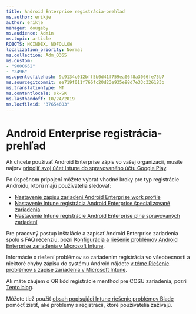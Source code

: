 ```yaml
---
title: Android Enterprise registrácia-prehľad
ms.author: erikje
author: erikje
manager: dougeby
ms.audience: Admin
ms.topic: article
ROBOTS: NOINDEX, NOFOLLOW
localization_priority: Normal
ms.collection: Adm_O365
ms.custom:
- "9000652"
- "2496"
ms.openlocfilehash: 9c9134c012bff5b0d41f759ea06f8a3066fe75b7
ms.sourcegitcommit: ee719f011f766fc20d23e935e98d7e33c326183b
ms.translationtype: MT
ms.contentlocale: sk-SK
ms.lasthandoff: 10/24/2019
ms.locfileid: "37654603"
---
```

# <a name="android-enterprise-enrollment---overview"></a>Android Enterprise registrácia-prehľad

Ak chcete používať Android Enterprise zápis vo vašej organizácii, musíte najprv [pripojiť svoj účet Intune do spravovaného účtu Google Play](https://docs.microsoft.com/intune/enrollment/connect-intune-android-enterprise). 

Po úspešnom pripojení môžete vybrať vhodné kroky pre typ registrácie Androidu, ktorú majú používatelia sledovať:

- [Nastavenie zápisu zariadení Android Enterprise work profile](https://docs.microsoft.com/intune/enrollment/android-work-profile-enroll)
- [Nastavenie Intune registrácia Android Enterprise špecializované zariadenia](https://docs.microsoft.com/intune/enrollment/android-kiosk-enroll)
- [Nastavenie Intune registrácie Android Enterprise plne spravovaných zariadení](https://docs.microsoft.com/intune/enrollment/android-fully-managed-enroll)

Pre pracovný postup inštalácie a zapísať Android Enterprise zariadenia spolu s FAQ recenziu, pozri [Konfigurácia a riešenie problémov Android Enterprise zariadenia v Microsoft Intune](https://support.microsoft.com/help/4476974/configuring-and-troubleshooting-android-enterprise-devices-in-intune).

Informácie o riešení problémov so zariadením registrácia vo všeobecnosti a niektoré chyby zápisu do systému Android nájdete [v téme Riešenie problémov s zápise zariadenia v Microsoft Intune](https://docs.microsoft.com/intune/enrollment/troubleshoot-device-enrollment-in-intune).

Ak máte záujem o QR kód registrácie menthod pre COSU zariadenia, pozri [Tento blog](https://techcommunity.microsoft.com/t5/Intune-Customer-Success/COSU-Configuration-and-Enrollment-using-the-QR-code-enrollment/ba-p/280184).

Môžete tiež použiť [obsah popisujúci Intune riešenie problémov Blade](https://docs.microsoft.com/intune/fundamentals/help-desk-operators) pomôcť zistiť, aké problémy s registrácii, ktoré používatelia zažívajú.